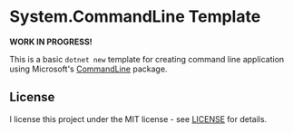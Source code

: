 # System.CommandLine Template

**WORK IN PROGRESS!**

This is a basic ``dotnet new`` template for creating command line application using Microsoft's [CommandLine](hhttps://learn.microsoft.com/en-us/dotnet/standard/commandline/) package.

## License

I license this project under the MIT license - see [LICENSE](LICENSE) for details.
